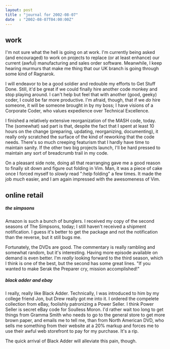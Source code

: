 ```yaml
---
layout: post
title : "journal for 2002-08-07"
date  : "2002-08-07T04:00:00Z"
---
```


## work

I'm not sure what the hell is going on at work.  I'm currently being asked (and encouraged) to work on projects to replace (or at least enhance) our current (awful) manufacturing and sales order software.  Meanwhile, I keep hearing murmurs that make me thing that our UK branch is going through some kind of Ragnarok.

I will endeavor to be a good soldier and redouble my efforts to Get Stuff Done. Still, it'd be great if we could finally hire another code monkey and stop playing around.  I can't help but feel that with another (good, geeky) coder, I could be far more productive.  I'm afraid, though, that if we <em>do</em> hire someone, it will be someone brought in by my boss;  I have visions of a Corporate Coder, who values expedience over Technical Excellence.

I finished a relatively extensive reorganization of the MASH code, today.  The (somewhat) sad part is that, despite the fact that I spent at least 10 hours on the change (preparing, updating, reorganizing, documenting), it really only scratched the surface of the kind of reworking that the code needs.  There's so much creeping featurism that I hardly have time to maintain sanity.  If the other two big projects launch, I'll be hard pressed to maintain any sort of breadcrumb trail in my code.

On a pleasant side note, doing all that rearranging gave me a good reason to finally sit down and figure out folding in Vim.  Man, it was a piece of cake once I forced myself to <em>slowly</em> read ":help folding" a few times.  It made the job <em>much</em> easier, and I am again impressed with the awesomeness of Vim.

## online retail

<h5>the simpsons</h5>Amazon is such a bunch of bunglers.  I received my copy of the second seasons of The Simpsons, today;  I still haven't received a shipment notification.  I guess it's better to get the package and not the notification than the reverse, but it still bugs me.

Fortunately, the DVDs are good.  The commentary is really rambling and somewhat random, but it's interesting.  Having more episode available on demand is even better.  I'm <em>really</em> looking forward to the third season, which I think is one of the best, but the second has some great lines.  "If you wanted to make Serak the Preparer cry, mission accomplished!"<h5>black adder and ebay</h5>I really, really like Black Adder.  Technically, I was introduced to him by my college friend Jon, but Drew really got me into it.  I ordered the compelete collection from eBay, foolishly patronizing a Power Seller.  I think Power Seller is secret eBay code for Soulless Moron.  I'd rather wait too long to get things from Gramma Smith who needs to go to the general store to get more brown paper, and emails me to tell me, than from North American DVD, who sells me something from their website at a 20% markup and forces me to use their awful web storefront to pay for my purchase.  It's a rip.

The quick arrival of Black Adder will alleviate this pain, though.

